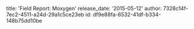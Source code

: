 title: 'Field Report: Moxygen'
release_date: '2015-05-12'
author: 7328c14f-7ec2-4511-a24d-29a1c5ce23eb
id: df9e88fa-6532-41df-b334-148b75dd10be
